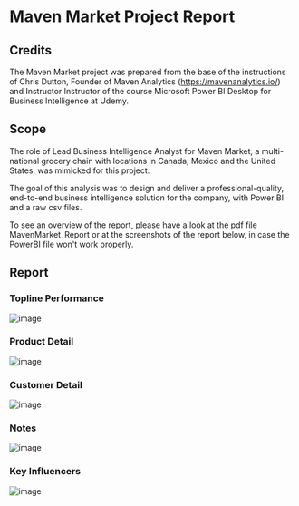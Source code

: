 # Maven Market Project Report

## Credits

The Maven Market project was prepared from the base of the instructions of Chris Dutton, Founder of Maven Analytics (https://mavenanalytics.io/) and Instructor Instructor of the course Microsoft Power BI Desktop for Business Intelligence at Udemy.

## Scope

The role of Lead Business Intelligence Analyst for Maven Market, a multi-national grocery chain with locations in Canada, Mexico and the United States, was mimicked for this project.

The goal of this analysis was to design and deliver a professional-quality, end-to-end business intelligence solution for the company, with Power BI and a raw csv files.

To see an overview of the report, please have a look at the pdf file MavenMarket_Report or at the screenshots of the report below, in case the PowerBI file won't work properly.

## Report
### Topline Performance

![image](https://user-images.githubusercontent.com/26467328/228496486-1365bad3-1bfa-423f-8979-db17675d9579.png)

### Product Detail

![image](https://user-images.githubusercontent.com/26467328/228496566-6e15c672-9e2e-4d46-946a-0b5e7e1595db.png)

### Customer Detail

![image](https://user-images.githubusercontent.com/26467328/228496369-73accadc-652c-400d-b4ce-18ebdc95b1a9.png)

### Notes

![image](https://user-images.githubusercontent.com/26467328/228496666-5d7a5bcf-38b2-45e3-9e7f-1fc38669d599.png)

### Key Influencers

![image](https://user-images.githubusercontent.com/26467328/228496761-f30d42e4-c4ac-4a0e-adf1-9cf498c1c7bd.png)
